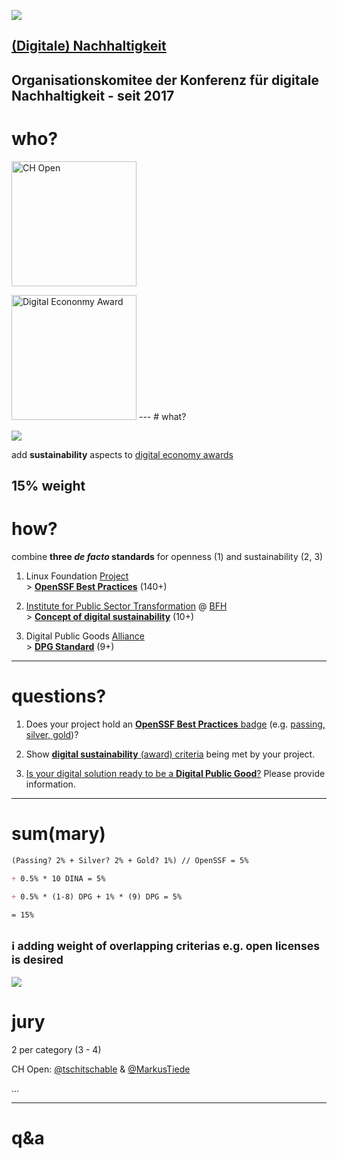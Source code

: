 [![](https://upload.wikimedia.org/wikipedia/commons/thumb/f/ff/DINAcon_Logo_rgb_RZ.svg/300px-DINAcon_Logo_rgb_RZ.svg.png)](https://dinacon.ch)

## [(Digitale) Nachhaltigkeit](https://de.wikipedia.org/wiki/Digitale_Nachhaltigkeit)
Organisationskomitee der Konferenz für digitale Nachhaltigkeit - seit 2017
---
# who?

[<img width="200" data-src="https://www.ch-open.ch/wp-content/uploads/2021/12/logo_chopen_web_big-1-2.png" alt="CH Open"/>](https://ch-open.ch)

<img width="200" class="center" data-src="https://www.digitaleconomyaward.ch/themes/digital_ecomony_award_2018/img/digital_economy_award.svg" alt="Digital Econonmy Award"/>
---
# what?

![](https://upload.wikimedia.org/wikipedia/commons/thumb/c/c0/Icon_Digitale_Nachhaltigkeit_Farbig.svg/256px-Icon_Digitale_Nachhaltigkeit_Farbig.svg.png)

add **sustainability** aspects to [digital economy awards](http://digitaleconomyaward.ch)

**15%** weight
---
# how?

combine **three _de facto_ standards** for openness (1) and sustainability (2, 3)

1. Linux Foundation [Project](https://openssf.org) <br> > [**OpenSSF Best Practices**](https://bestpractices.coreinfrastructure.org) (140+)

2. [Institute for Public Sector Transformation](https://www.bfh.ch/en/research/research-areas/public-sector-transformation/)  @ [BFH](https://bfh.ch/en/) <br> > [**Concept of digital sustainability**](https://de.wikipedia.org/wiki/Digitale_Nachhaltigkeit) (10+)

3. Digital Public Goods [Alliance](https://digitalpublicgoods.net/who-we-are/) <br> > [**DPG Standard**](https://digitalpublicgoods.net/standard/) (9+)
---
# questions?

1. Does your project hold an [**OpenSSF Best Practices** badge](https://bestpractices.coreinfrastructure.org/en/projects) (e.g. [passing, silver, gold](https://bestpractices.coreinfrastructure.org/en/criteria))?

2. Show [**digital sustainability** (award) criteria](https://github.com/DINAcon/awards/blob/main/criteria.adoc) being met by your project.

3. [Is your digital solution ready to be a **Digital Public Good**?](https://digitalpublicgoods.net/eligibility/) Please provide information.
---
# sum(mary)

```md [|1|3|5|7|]
(Passing? 2% + Silver? 2% + Gold? 1%) // OpenSSF = 5%

+ 0.5% * 10 DINA = 5%

+ 0.5% * (1-8) DPG + 1% * (9) DPG = 5%

= 15%
```

<sub>ℹ️ adding **weight of overlapping criterias** e.g. open licenses is desired</sub>
---
![](https://upload.wikimedia.org/wikipedia/commons/thumb/3/3c/Icon_DINA_Voraussetzungen_Digitale_Nachhaltigkeit_06_Geteiltes_Wissen_Farbig.svg/256px-Icon_DINA_Voraussetzungen_Digitale_Nachhaltigkeit_06_Geteiltes_Wissen_Farbig.svg.png)

# jury

2 per category (3 - 4)

CH Open: [@tschitschable](https://twitter.com/tschitschable) & [@MarkusTiede](https://twitter.com/MarkusTiede)

...

---
# q&a
